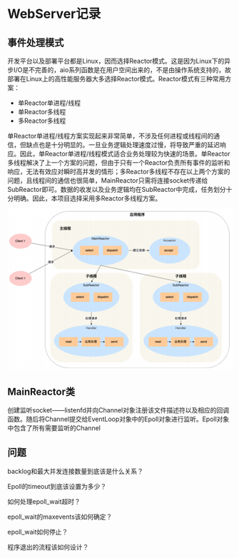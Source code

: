 # WebServer记录

## 事件处理模式

开发平台以及部署平台都是Linux，因而选择Reactor模式。这是因为Linux下的异步I/O是不完善的，aio系列函数是在用户空间出来的，不是由操作系统支持的，故部署在Linux上的高性能服务器大多选择Reactor模式。Reactor模式有三种常用方案：

- 单Reactor单进程/线程
- 单Reactor多线程
- 多Reactor多线程

单Reactor单进程/线程方案实现起来非常简单，不涉及任何进程或线程间的通信，但缺点也是十分明显的。一旦业务逻辑处理速度过慢，将导致严重的延迟响应。因此，单Reactor单进程/线程模式适合业务处理较为快速的场景。单Reactor多线程解决了上一个方案的问题，但由于只有一个Reactor负责所有事件的监听和响应，无法有效应对瞬时高并发的情形；多Reactor多线程不存在以上两个方案的问题，且线程间的通信也很简单，MainReactor只需将连接socket传递给SubReactor即可。数据的收发以及业务逻辑均在SubReactor中完成，任务划分十分明确。因此，本项目选择采用多Reactor多线程方案。

![](./image/reactor.png)

## MainReactor类

创建监听socket——listenfd并向Channel对象注册该文件描述符以及相应的回调函数。随后将Channel提交给EventLoop对象中的Epoll对象进行监听。Epoll对象中包含了所有需要监听的Channel



## 问题

backlog和最大并发连接数量到底该是什么关系？

Epoll的timeout到底该设置为多少？

如何处理epoll_wait超时？

epoll_wait的maxevents该如何确定？

epoll_wait如何停止？

程序退出的流程该如何设计？
